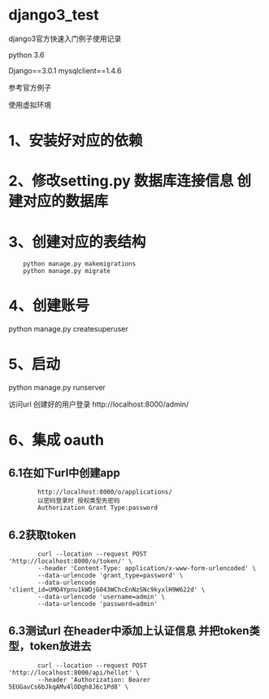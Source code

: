 # django3_test
django3官方快速入门例子使用记录


python 3.6

Django==3.0.1
mysqlclient==1.4.6

参考官方例子

使用虚拟环境

# 1、安装好对应的依赖
 
# 2、修改setting.py 数据库连接信息  创建对应的数据库

# 3、创建对应的表结构

		python manage.py makemigrations 
		python manage.py migrate


# 4、创建账号
python manage.py createsuperuser


# 5、启动
python manage.py runserver

访问url  创建好的用户登录
http://localhost:8000/admin/



# 6、集成 oauth

##		6.1在如下url中创建app
			http://localhost:8000/o/applications/
			以密码登录时 授权类型先密码
			Authorization Grant Type:password

##		6.2获取token
			
			curl --location --request POST 'http://localhost:8000/o/token/' \
			--header 'Content-Type: application/x-www-form-urlencoded' \
			--data-urlencode 'grant_type=password' \
			--data-urlencode 'client_id=UMQ4Ypnu1kWDjG043WChcEnNzSNc9kyxlH9W622d' \
			--data-urlencode 'username=admin' \
			--data-urlencode 'password=admin'
##		6.3测试url  在header中添加上认证信息 并把token类型，token放进去

			curl --location --request POST 'http://localhost:8000/api/hellot' \
			--header 'Authorization: Bearer 5EUGavCs6bJkqAMv4lODgh8J6c1Pd8' \




